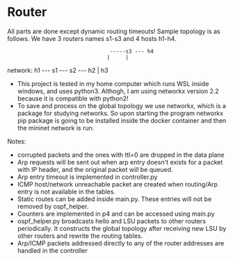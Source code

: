 # Router

All parts are done except dynamic routing timeouts! Sample topology is as follows. We have 3 routers names s1-s3 and 4 hosts h1-h4.

                                     -----s3 --- h4
                                    |     |
  network:                  h1 --- s1 --- s2 --- h2
                                    |
                                   h3


- This project is tested in my home computer which runs WSL inside windows, and uses python3. Althogh, I am using networkx version 2.2 because it is compatible with python2!
- To save and process on the global topology we use networkx, which is a package for studying networks. So upon starting the program networkx pip package is going to be installed inside the docker container and then the mininet network is run. 

Notes:
- corrupted packets and the ones with ttl=0 are dropped in the data plane
- Arp requests will be sent out when arp entry doesn't exists for a packet with IP header, and the original packet will be queued.
- Arp entry timeout is implemented in controller.py
- ICMP host/network unreachable packet are created when routing/Arp entry is not available in the tables.
- Static routes can be added inside main.py. These entries will not be removed by ospf_helper.
- Counters are implemented in p4 and can be accessed using main.py
- ospf_helper.py broadcasts hello and LSU packets to other routers periodically. It constructs the global topology after receiving new LSU by other routers and rewrite the routing tables.
- Arp/ICMP packets addressed directly to any of the router addresses are handled in the controller
